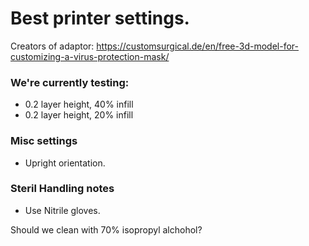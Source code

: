 # Best printer settings.

Creators of adaptor:
https://customsurgical.de/en/free-3d-model-for-customizing-a-virus-protection-mask/

### We're currently testing:
* 0.2 layer height, 40% infill
* 0.2 layer height, 20% infill

### Misc settings
* Upright orientation.

### Steril Handling notes

* Use Nitrile gloves.

Should we clean with 70% isopropyl alchohol?
